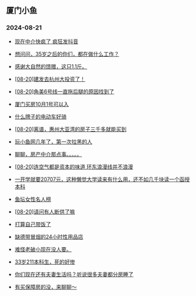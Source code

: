 ## 厦门小鱼 
### 2024-08-21

+ [现在中介快疯了 疯狂发抖音](http://bbs.xmfish.com/read-htm-tid-18233902.html)

+ [想问问，35岁之后的你们，都在做什么工作？](http://bbs.xmfish.com/read-htm-tid-18233897.html)

+ [感谢大自然的馈赠，这只1.1斤。](http://bbs.xmfish.com/read-htm-tid-18234006.html)

+ [[08-20]建发去杭州大投资了！](http://bbs.xmfish.com/read-htm-tid-18234074.html)

+ [[08-20]角美6号线一直拖后腿的原因找到了](http://bbs.xmfish.com/read-htm-tid-18233957.html)

+ [厦门买房10月1号可以入](http://bbs.xmfish.com/read-htm-tid-18233942.html)

+ [什么牌子的电动车好骑](http://bbs.xmfish.com/read-htm-tid-18233867.html)

+ [[08-20]离谱，惠州大亚湾的房子三千多就能买到](http://bbs.xmfish.com/read-htm-tid-18234046.html)

+ [玩小鱼网几年了，第一次拉黑的人](http://bbs.xmfish.com/read-htm-tid-18234098.html)

+ [聊聊，房产中介那点事。。。。。](http://bbs.xmfish.com/read-htm-tid-18233913.html)

+ [[08-20]连空气都是资本的味道 环东浪漫线并不浪漫](http://bbs.xmfish.com/read-htm-tid-18233926.html)

+ [一开学就要20707元，这种懒觉大学读来有什么用，还不如几千块读一个函授本科](http://bbs.xmfish.com/read-htm-tid-18234233.html)

+ [鱼坛女性名人榜](http://bbs.xmfish.com/read-htm-tid-18234125.html)

+ [[08-20]请问有人断供了嘛](http://bbs.xmfish.com/read-htm-tid-18233920.html)

+ [打算自己带饭了](http://bbs.xmfish.com/read-htm-tid-18234200.html)

+ [缺德带冒烟的24小时性用品店](http://bbs.xmfish.com/read-htm-tid-18234090.html)

+ [难怪老破小现在没人要。](http://bbs.xmfish.com/read-htm-tid-18234247.html)

+ [33岁211本科生，死的好惨](http://bbs.xmfish.com/read-htm-tid-18234250.html)

+ [你们现在还有夫妻生活吗？听说很多夫妻都分房睡了](http://bbs.xmfish.com/read-htm-tid-18234120.html)

+ [有买保障房的没，来聊聊～](http://bbs.xmfish.com/read-htm-tid-18234265.html)

